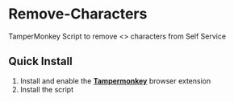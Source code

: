 # Remove-Characters
TamperMonkey Script to remove &lt;> characters from Self Service


## Quick Install
1. Install and enable the [**Tampermonkey**](https://www.tampermonkey.net/) browser extension
2. Install the script
